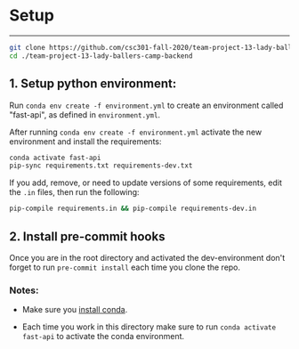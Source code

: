 # Setup

-----

```sh
git clone https://github.com/csc301-fall-2020/team-project-13-lady-ballers-camp-backend.git
cd ./team-project-13-lady-ballers-camp-backend
```

## 1. Setup python environment:

Run `conda env create -f environment.yml` to create an environment called "fast-api",  as defined in `environment.yml`.

After running `conda env create -f environment.yml` activate the new environment and install the requirements:

```sh
conda activate fast-api
pip-sync requirements.txt requirements-dev.txt
```

If you add, remove, or need to update versions of some requirements, edit the `.in` files, then run the following:

```sh
pip-compile requirements.in && pip-compile requirements-dev.in
```

## 2. Install pre-commit hooks

Once you are in the root directory and activated the dev-environment don't forget to run `pre-commit install` each time you clone the repo.

### Notes:

- Make sure you [install conda](https://docs.conda.io/projects/conda/en/latest/user-guide/install/).

- Each time you work in this directory make sure to run `conda activate fast-api` to activate the conda environment.

  

  

